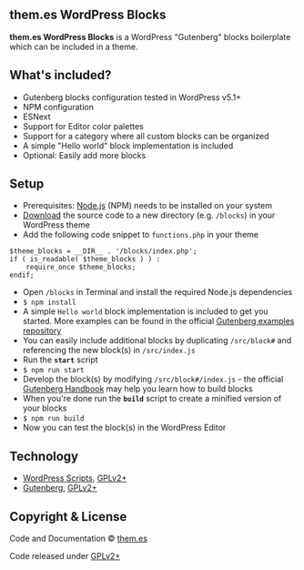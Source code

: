## them.es WordPress Blocks

**them.es WordPress Blocks** is a WordPress "Gutenberg" blocks boilerplate which can be included in a theme.


## What's included?
* Gutenberg blocks configuration tested in WordPress v5.1+
* NPM configuration
* ESNext
* Support for Editor color palettes
* Support for a category where all custom blocks can be organized
* A simple "Hello world" block implementation is included
* Optional: Easily add more blocks


## Setup
* Prerequisites: [Node.js](https://nodejs.org) (NPM) needs to be installed on your system
* [Download](https://github.com/them-es/wordpress-blocks-starter/archive/master.zip) the source code to a new directory (e.g. `/blocks`) in your WordPress theme
* Add the following code snippet to `functions.php` in your theme
```
$theme_blocks = __DIR__ . '/blocks/index.php';
if ( is_readable( $theme_blocks ) ) :
	require_once $theme_blocks;
endif;
```
* Open `/blocks` in Terminal and install the required Node.js dependencies
* `$ npm install`
* A simple `Hello world` block implementation is included to get you started. More examples can be found in the official [Gutenberg examples repository](https://github.com/WordPress/gutenberg-examples)
* You can easily include additional blocks by duplicating `/src/block#` and referencing the new block(s) in `/src/index.js`
* Run the **`start`** script
* `$ npm run start`
* Develop the block(s) by modifying `/src/block#/index.js` - the official [Gutenberg Handbook](https://wordpress.org/gutenberg/handbook/designers-developers/developers/tutorials/block-tutorial/writing-your-first-block-type) may help you learn how to build blocks
* When you're done run the **`build`** script to create a minified version of your blocks
* `$ npm run build`
* Now you can test the block(s) in the WordPress Editor


## Technology

* [WordPress Scripts](https://github.com/WordPress/gutenberg/tree/master/packages/scripts), [GPLv2+](https://github.com/WordPress/gutenberg/blob/master/packages/scripts/package.json)
* [Gutenberg](https://wordpress.org/gutenberg/handbook/designers-developers/developers), [GPLv2+](https://github.com/WordPress/gutenberg/blob/master/LICENSE.md)


## Copyright & License

Code and Documentation &copy; [them.es](http://them.es)

Code released under [GPLv2+](http://www.gnu.org/licenses/gpl-2.0.html)
